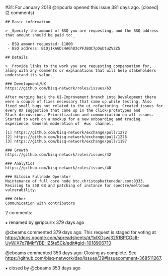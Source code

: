 #31: For January 2018
@ripcurlx opened this issue 381 days ago.  [closed] (2 comments)

    ## Basic information
    
    > _Specify the amount of BSQ you are requesting, and the BSQ address that amount should be paid to:_
    
     - BSQ amount requested: 11000
     - BSQ address: B1Dj1kAGDs4AGh83cPFJBQC7pDubtuZV2ZS
    
    ## Details
    
    > _Provide links to the work you are requesting compensation for, along with any comments or explanations that will help stakeholders understand its value._
    
    ### Development/UX
    https://github.com/bisq-network/roles/issues/63
    
    After merging back the UI-Improvement branch into Development there were a couple of fixes necessary that came up while testing. Also fixed small bugs not related to the ui refactoring. Created issues for every UX suggestion that came up in the click-prototypes and 
    Slack discussions. Prioritization and communication on all issues. Started to work on a mockup for a new onboarding and trading experience. General moderation of  #ux  channel.
    
    [1] https://github.com/bisq-network/exchange/pull/1272
    [2] https://github.com/bisq-network/exchange/pull/1276
    [3] https://github.com/bisq-network/exchange/pull/1197
    
    ### Growth
    https://github.com/bisq-network/roles/issues/42
    
    ### Analytics
    https://github.com/bisq-network/roles/issues/40
    
    ### Bitcoin Fullnode Operator
    Maintenance of full core node btc.christophatteneder.com:8333. Resizing to 250 GB and patching of instance for spectre/meltdown vulnerability.
    
    ### Other
    Communication with contributors


2 comments:

⁕ renamed by @ripcurlx 379 days ago

@cbeams commented 379 days ago:
    This request is staged for voting at https://docs.google.com/spreadsheets/d/1xlXDswj3251BPCOcII-UyWlX7o7jMkfYBE-IZ5te5Ck/edit#gid=1018906710


@cbeams commented 353 days ago:
    Closing as complete. See https://github.com/bisq-network/dao/issues/39#issuecomment-368511267.


⁕ closed by @cbeams 353 days ago

